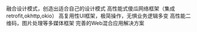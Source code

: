 融合设计模式，创造出适合自己的设计模式
高性能式傻瓜网络框架（集成retrofit,okhttp,okio）
高复用性UI框架，极简操作，无惧业务逻辑多变
高性能二维码，图片处理等多媒体框架
完善的Web混合应用解决方案
